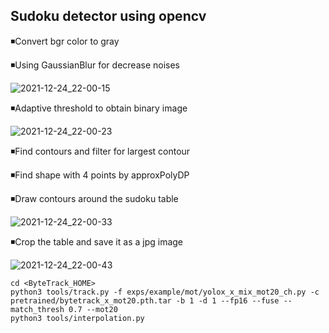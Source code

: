 ## Sudoku detector using opencv 

◾Convert bgr color to gray

◾Using GaussianBlur for decrease noises

![2021-12-24_22-00-15](https://user-images.githubusercontent.com/88204357/147368827-de6a6c28-5429-4e20-9bf3-5061eda2ee19.png)

◾Adaptive threshold to obtain binary image

![2021-12-24_22-00-23](https://user-images.githubusercontent.com/88204357/147368846-e1a0658a-25eb-411c-ae25-67d94bfff2ac.png)


◾Find contours and filter for largest contour

◾Find shape with 4 points by approxPolyDP

◾Draw contours around the sudoku table 

![2021-12-24_22-00-33](https://user-images.githubusercontent.com/88204357/147368851-fa47ab42-2270-40bb-8650-5033dfe32efd.png)


◾Crop the table and save it as a jpg image


![2021-12-24_22-00-43](https://user-images.githubusercontent.com/88204357/147368852-b92db110-d2d2-4242-9bfe-1dd94f3c3c2d.png)




```shell
cd <ByteTrack_HOME>
python3 tools/track.py -f exps/example/mot/yolox_x_mix_mot20_ch.py -c pretrained/bytetrack_x_mot20.pth.tar -b 1 -d 1 --fp16 --fuse --match_thresh 0.7 --mot20
python3 tools/interpolation.py
```
